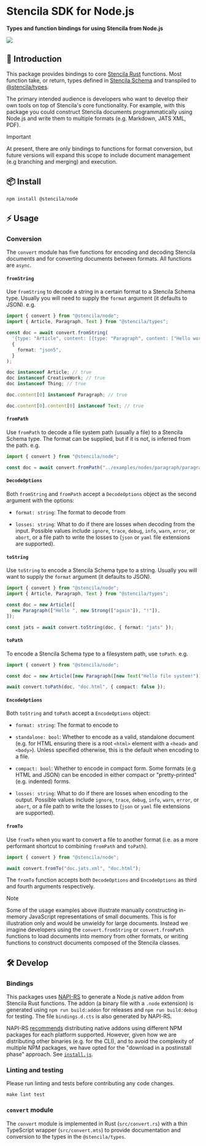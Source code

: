 # Stencila SDK for Node.js

**Types and function bindings for using Stencila from Node.js**

<a href="https://www.npmjs.com/package/@stencila/node">
  <img src="https://img.shields.io/npm/v/%40stencila%2Fnode.svg?logo=npm&label=%40stencila%2Fnode&&style=for-the-badge&color=1d3bd1&logoColor=66ff66&labelColor=3219a8">
</a>

## 👋 Introduction

This package provides bindings to core [Stencila Rust](https://github.com/stencila/stencila/tree/main/rust#readme) functions. Most function take, or return, types defined in [Stencila Schema](https://github.com/stencila/stencila/tree/main/schema#readme) and transpiled to [@stencila/types](https://www.npmjs.com/package/@stencila/types).

The primary intended audience is developers who want to develop their own tools on top of Stencila's core functionality. For example, with this package you could construct Stencila documents programmatically using Node.js and write them to multiple formats (e.g. Markdown, JATS XML, PDF).

> [!IMPORTANT]
> At present, there are only bindings to functions for format conversion, but future versions will expand this scope to include document management (e.g branching and merging) and execution.

## 📦 Install

```console
npm install @stencila/node
```

## ⚡ Usage

### Conversion

The `convert` module has five functions for encoding and decoding Stencila documents and for converting documents between formats. All functions are `async`.

#### `fromString`

Use `fromString` to decode a string in a certain format to a Stencila Schema type. Usually you will need to supply the `format` argument (it defaults to JSON). e.g.

```ts
import { convert } from "@stencila/node";
import { Article, Paragraph, Text } from "@stencila/types";

const doc = await convert.fromString(
  '{type: "Article", content: [{type: "Paragraph", content: ["Hello world"]}]}',
  {
    format: "json5",
  }
);

doc instanceof Article; // true
doc instanceof CreativeWork; // true
doc instanceof Thing; // true

doc.content[0] instanceof Paragraph; // true

doc.content[0].content[0] instanceof Text; // true
```

#### `fromPath`

Use `fromPath` to decode a file system path (usually a file) to a Stencila Schema type. The format can be supplied, but if it is not, is inferred from the path. e.g.

```ts
import { convert } from "@stencila/node";

const doc = await convert.fromPath("../examples/nodes/paragraph/paragraph.jats.xml");
```

#### `DecodeOptions`

Both `fromString` and `fromPath` accept a `DecodeOptions` object as the second argument with the options:

- `format: string`: The format to decode from

- `losses: string`: What to do if there are losses when decoding from the input. Possible values include `ignore`, `trace`, `debug`, `info`, `warn`, `error`, or `abort`, or a file path to write the losses to (`json` or `yaml` file extensions are supported).

#### `toString`

Use `toString` to encode a Stencila Schema type to a string. Usually you will want to supply the `format` argument (it defaults to JSON).

```ts
import { convert } from "@stencila/node";
import { Article, Paragraph, Text } from "@stencila/types";

const doc = new Article([
  new Paragraph(["Hello ", new Strong(["again"]), "!"]),
]);

const jats = await convert.toString(doc, { format: "jats" });
```

#### `toPath`

To encode a Stencila Schema type to a filesystem path, use `toPath`. e.g.

```ts
import { convert } from "@stencila/node";

const doc = new Article([new Paragraph([new Text("Hello file system!")])]);

await convert.toPath(doc, "doc.html", { compact: false });
```

#### `EncodeOptions`

Both `toString` and `toPath` accept a `EncodeOptions` object:

- `format: string`: The format to encode to

- `standalone: bool`: Whether to encode as a valid, standalone document (e.g. for HTML ensuring there is a root `<html>` element with a `<head>` and `<body>`). Unless specified otherwise, this is the default when encoding to a file.

- `compact: bool`: Whether to encode in compact form. Some formats (e.g HTML and JSON) can be encoded in either compact or "pretty-printed" (e.g. indented) forms.

- `losses: string`: What to do if there are losses when encoding to the output. Possible values include `ignore`, `trace`, `debug`, `info`, `warn`, `error`, or `abort`, or a file path to write the losses to (`json` or `yaml` file extensions are supported).

#### `fromTo`

Use `fromTo` when you want to convert a file to another format (i.e. as a more performant shortcut to combining `fromPath` and `toPath`).

```ts
import { convert } from "@stencila/node";

await convert.fromTo("doc.jats.xml", "doc.html");
```

The `fromTo` function accepts both `DecodeOptions` and `EncodeOptions` as third and fourth arguments respectively.

> [!NOTE]
> Some of the usage examples above illustrate manually constructing in-memory JavaScript representations of small documents. This is for illustration only and would be unwieldy for large documents. Instead we imagine developers using the `convert.fromString` or `convert.fromPath` functions to load documents into memory from other formats, or writing functions to construct documents composed of the Stencila classes.

## 🛠️ Develop

### Bindings

This packages uses [NAPI-RS](https://napi.rs) to generate a Node.js native addon from Stencila Rust functions. The addon (a binary file with a `.node` extension) is generated using `npm run build:addon` for releases and `npm run build:debug` for testing. The file `bindings.d.cts` is also generated by NAPI-RS.

NAPI-RS [recommends](https://napi.rs/docs/deep-dive/release) distributing native addons using different NPM packages for each platform supported. However, given how we are distributing other binaries (e.g. for the CLI), and to avoid the complexity of multiple NPM packages, we have opted for the "download in a postinstall phase" approach. See [`install.js`](install.js).

### Linting and testing

Please run linting and tests before contributing any code changes.

```console
make lint test
```

### `convert` module

The `convert` module is implemented in Rust (`src/convert.rs`) with a thin TypeScript wrapper (`src/convert.mts`) to provide documentation and conversion to the types in the `@stencila/types`.
